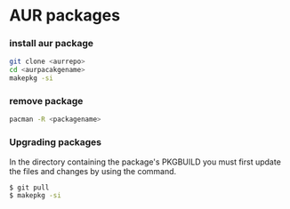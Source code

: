 # AUR packages

### install aur package

```sh
git clone <aurrepo>
cd <aurpacakgename>
makepkg -si
```

### remove package

```sh
pacman -R <packagename>
```

### Upgrading packages

In the directory containing the package's PKGBUILD you must first update the 
files and changes by using the command.

```sh
$ git pull
$ makepkg -si
```



